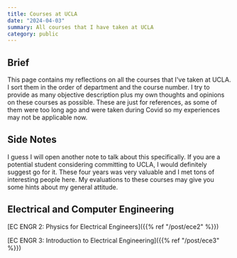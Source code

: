 ```yaml
---
title: Courses at UCLA
date: "2024-04-03"
summary: All courses that I have taken at UCLA
category: public
---
```


## Brief

This page contains my reflections on all the courses that I've taken at UCLA. I sort them in the order of department and the course number. I try to provide as many objective description plus my own thoughts and opinions on these courses as possible. These are just for references, as some of them were too long ago and were taken during Covid so my experiences may not be applicable now.

## Side Notes

I guess I will open another note to talk about this specifically. If you are a potential student considering committing to UCLA, I would definitely suggest go for it. These four years was very valuable and I met tons of interesting people here. My evaluations to these courses may give you some hints about my general attitude.

## Electrical and Computer Engineering

[EC ENGR 2: Physics for Electrical Engineers]({{% ref "/post/ece2" %}})

[EC ENGR 3: Introduction to Electrical Engineering]({{% ref "/post/ece3" %}})
